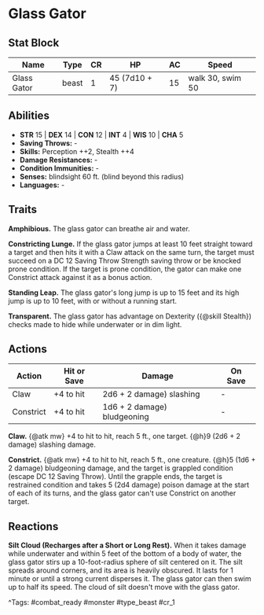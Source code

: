 # Glass Gator

## Stat Block

| Name | Type | CR | HP | AC | Speed |
|------|------|----|----|----|-------|
| Glass Gator | beast | 1 | 45 (7d10 + 7) | 15 | walk 30, swim 50 |

## Abilities

- **STR** 15 | **DEX** 14 | **CON** 12 | **INT** 4 | **WIS** 10 | **CHA** 5
- **Saving Throws:** -  
- **Skills:** Perception ++2, Stealth ++4  
- **Damage Resistances:** -  
- **Condition Immunities:** -  
- **Senses:** blindsight 60 ft. (blind beyond this radius)  
- **Languages:** -

## Traits

**Amphibious.** The glass gator can breathe air and water.

**Constricting Lunge.** If the glass gator jumps at least 10 feet straight toward a target and then hits it with a Claw attack on the same turn, the target must succeed on a DC 12 Saving Throw Strength saving throw or be knocked prone condition. If the target is prone condition, the gator can make one Constrict attack against it as a bonus action.

**Standing Leap.** The glass gator's long jump is up to 15 feet and its high jump is up to 10 feet, with or without a running start.

**Transparent.** The glass gator has advantage on Dexterity ({@skill Stealth}) checks made to hide while underwater or in dim light.


## Actions

| Action | Hit or Save | Damage | On Save |
|--------|--------------|--------|----------|
| Claw | +4 to hit | 2d6 + 2 damage) slashing | - |
| Constrict | +4 to hit | 1d6 + 2 damage) bludgeoning | - |

**Claw.** {@atk mw} +4 to hit to hit, reach 5 ft., one target. {@h}9 (2d6 + 2 damage) slashing damage.

**Constrict.** {@atk mw} +4 to hit to hit, reach 5 ft., one creature. {@h}5 (1d6 + 2 damage) bludgeoning damage, and the target is grappled condition (escape DC 12 Saving Throw). Until the grapple ends, the target is restrained condition and takes 5 (2d4 damage) poison damage at the start of each of its turns, and the glass gator can't use Constrict on another target.

## Reactions

**Silt Cloud (Recharges after a Short or Long Rest).** When it takes damage while underwater and within 5 feet of the bottom of a body of water, the glass gator stirs up a 10-foot-radius sphere of silt centered on it. The silt spreads around corners, and its area is heavily obscured. It lasts for 1 minute or until a strong current disperses it. The glass gator can then swim up to half its speed. The cloud of silt doesn't move with the glass gator.



^Tags: #combat_ready #monster #type_beast #cr_1